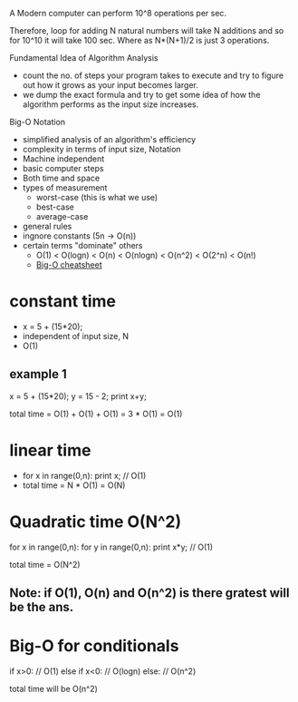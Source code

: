 A Modern computer can perform 10^8 operations per sec.

Therefore, loop for adding N natural numbers will take N additions and so for 10^10
it will take 100 sec. Where as N*(N+1)/2 is just 3 operations.

Fundamental Idea of Algorithm Analysis
 - count the no. of steps your program takes to execute and try to figure out how it grows as your input becomes larger.
 - we dump the exact formula and try to get some idea of how the algorithm performs as the input size increases.
 
Big-O Notation
 - simplified analysis of an algorithm's efficiency
 - complexity in terms of input size, Notation
 - Machine independent
 - basic computer steps
 - Both time and space
 - types of measurement
   - worst-case (this is what we use)
   - best-case
   - average-case
 - general rules
  - ingnore constants (5n -> O(n))
  - certain terms "dominate" others
      - O(1) < O(logn) < O(n) < O(nlogn) < O(n^2) < O(2^n) < O(n!)
      - [Big-O cheatsheet](https://www.bigocheatsheet.com/)

# constant time 
 - x = 5 + (15*20);
 - independent of input size, N
 - O(1)

## example 1
x = 5 + (15*20);
y = 15 - 2;
print x+y;

total time = O(1) + O(1) + O(1) = 3 * O(1) = O(1)

# linear time 
 - for x in range(0,n):
     print x; // O(1)
 - total time = N * O(1) = O(N)

# Quadratic time O(N^2)
for x in range(0,n):
  for y in range(0,n):
    print x*y; // O(1)

total time = O(N^2)

## Note: if O(1), O(n) and O(n^2) is there gratest will be the ans.

# Big-O for conditionals

if x>0:
  // O(1)
else if x<0:
  // O(logn)
else:
  // O(n^2)

total time will be O(n^2)
